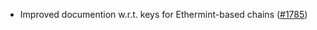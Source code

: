 *   Improved documention w.r.t. keys for Ethermint-based chains
    ([#1785](https://github.com/informalsystems/ibc-rs/issues/1785))
